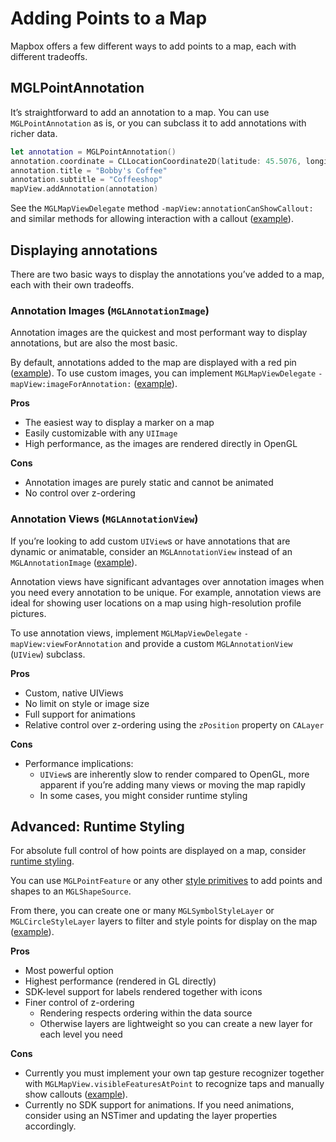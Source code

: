 # Adding Points to a Map

Mapbox offers a few different ways to add points to a map, each with different tradeoffs.

## MGLPointAnnotation

It’s straightforward to add an annotation to a map. You can use `MGLPointAnnotation` as is, or you can subclass it to add annotations with richer data.

```swift
let annotation = MGLPointAnnotation()
annotation.coordinate = CLLocationCoordinate2D(latitude: 45.5076, longitude: -122.6736)
annotation.title = "Bobby's Coffee"
annotation.subtitle = "Coffeeshop"
mapView.addAnnotation(annotation)
```

See the `MGLMapViewDelegate` method `-mapView:annotationCanShowCallout:` and similar methods for allowing interaction with a callout ([example](https://www.mapbox.com/ios-sdk/examples/callout-delegate/)).

## Displaying annotations

There are two basic ways to display the annotations you’ve added to a map, each with their own tradeoffs.

### Annotation Images (`MGLAnnotationImage`)

Annotation images are the quickest and most performant way to display annotations, but are also the most basic.

By default, annotations added to the map are displayed with a red pin ([example](https://www.mapbox.com/ios-sdk/examples/marker/)). To use custom images, you can implement `MGLMapViewDelegate` `-mapView:imageForAnnotation:` ([example](https://www.mapbox.com/ios-sdk/examples/marker-image/)).

**Pros**

* The easiest way to display a marker on a map
* Easily customizable with any `UIImage`
* High performance, as the images are rendered directly in OpenGL

**Cons**

* Annotation images are purely static and cannot be animated
* No control over z-ordering

### Annotation Views (`MGLAnnotationView`)

If you’re looking to add custom `UIView`s or have annotations that are dynamic or animatable, consider an `MGLAnnotationView` instead of an `MGLAnnotationImage` ([example](https://www.mapbox.com/ios-sdk/examples/annotation-views/)).

Annotation views have significant advantages over annotation images when you need every annotation to be unique. For example, annotation views are ideal for showing user locations on a map using high-resolution profile pictures.

To use annotation views, implement `MGLMapViewDelegate` `-mapView:viewForAnnotation` and provide a custom `MGLAnnotationView` (`UIView`) subclass.

**Pros**

* Custom, native UIViews
* No limit on style or image size
* Full support for animations
* Relative control over z-ordering using the `zPosition` property on `CALayer`

**Cons**

* Performance implications:
    * `UIView`s are inherently slow to render compared to OpenGL, more apparent if you’re adding many views or moving the map rapidly
    * In some cases, you might consider runtime styling

## Advanced: Runtime Styling

For absolute full control of how points are displayed on a map, consider [runtime styling](runtime-styling.html).

You can use `MGLPointFeature` or any other [style primitives](Style%20Primitives.html) to add points and shapes to an `MGLShapeSource`.

From there, you can create one or many `MGLSymbolStyleLayer` or `MGLCircleStyleLayer` layers to filter and style points for display on the map ([example](https://www.mapbox.com/ios-sdk/examples/runtime-multiple-annotations)).

**Pros**

* Most powerful option
* Highest performance (rendered in GL directly)
* SDK-level support for labels rendered together with icons
* Finer control of z-ordering
    * Rendering respects ordering within the data source
    * Otherwise layers are lightweight so you can create a new layer for each level you need

**Cons**

* Currently you must implement your own tap gesture recognizer together with `MGLMapView.visibleFeaturesAtPoint` to recognize taps and manually show callouts ([example](https://www.mapbox.com/ios-sdk/examples/select-layer/)).
* Currently no SDK support for animations. If you need animations, consider using an NSTimer and updating the layer properties accordingly.

